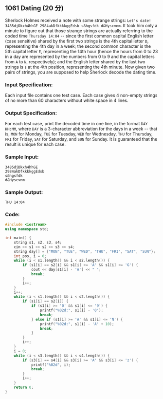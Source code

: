 ##  **1061 Dating (20 分)** 

Sherlock Holmes received a note with some strange strings: `Let's date! 3485djDkxh4hhGE 2984akDfkkkkggEdsb s&hgsfdk d&Hyscvnm`. It took him only a minute to figure out that those strange strings are actually referring to the coded time `Thursday 14:04` -- since the first common capital English letter (case sensitive) shared by the first two strings is the 4th capital letter `D`, representing the 4th day in a week; the second common character is the 5th capital letter `E`, representing the 14th hour (hence the hours from 0 to 23 in a day are represented by the numbers from 0 to 9 and the capital letters from `A` to `N`, respectively); and the English letter shared by the last two strings is `s` at the 4th position, representing the 4th minute. Now given two pairs of strings, you are supposed to help Sherlock decode the dating time.

### Input Specification:

Each input file contains one test case. Each case gives 4 non-empty strings of no more than 60 characters without white space in 4 lines.

### Output Specification:

For each test case, print the decoded time in one line, in the format `DAY HH:MM`, where `DAY` is a 3-character abbreviation for the days in a week -- that is, `MON` for Monday, `TUE` for Tuesday, `WED` for Wednesday, `THU` for Thursday, `FRI` for Friday, `SAT` for Saturday, and `SUN` for Sunday. It is guaranteed that the result is unique for each case.

### Sample Input:

```in
3485djDkxh4hhGE 
2984akDfkkkkggEdsb 
s&hgsfdk 
d&Hyscvnm
```

### Sample Output:

```out
THU 14:04
```

### Code:

```c++
#include <iostream>
using namespace std;

int main() {
    string s1, s2, s3, s4;
    cin >> s1 >> s2 >> s3 >> s4;
    string day[] = {"MON", "TUE", "WED", "THU", "FRI", "SAT", "SUN"};
    int pos, i = 0;
    while (i < s1.length() && i < s2.length()) {
        if (s1[i] == s2[i] && s1[i] >= 'A' && s1[i] <= 'G') {
            cout << day[s1[i] - 'A'] << " ";
            break;
        }
        i++;
    }
    i++;
    while (i < s1.length() && i < s2.length()) {
        if (s1[i] == s2[i]) {
            if (s1[i] >= '0' && s1[i] <= '9') {
                printf("%02d:", s1[i] - '0');
                break;
            } else if (s1[i] >= 'A' && s1[i] <= 'N') {
                printf("%02d:", s1[i] - 'A' + 10);
                break;
            }
        }
        i++;
    }
    i = 0;
    while (i < s3.length() && i < s4.length()) {
        if (s3[i] == s4[i] && s3[i] >= 'A' && s3[i] <= 'z') {
            printf("%02d", i);
            break;
        }
        i++;
    }
    return 0;
}
```


